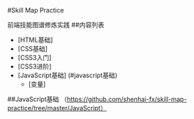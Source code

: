 #Skill Map Practice

前端技能图谱修炼实践
##内容列表
- [HTML基础]
- [CSS基础]
- [CSS3入门]
- [CSS3进阶]
- [JavaScript基础] (#javascript基础)
    - [变量]











##JavaScript基础 （https://github.com/shenhai-fx/skill-map-practice/tree/master/JavaScript）
